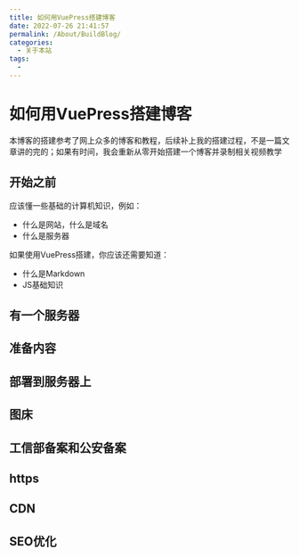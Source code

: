 ```yaml
---
title: 如何用VuePress搭建博客
date: 2022-07-26 21:41:57
permalink: /About/BuildBlog/
categories:
  - 关于本站
tags:
  - 
---
```

# 如何用VuePress搭建博客

本博客的搭建参考了网上众多的博客和教程，后续补上我的搭建过程，不是一篇文章讲的完的；如果有时间，我会重新从零开始搭建一个博客并录制相关视频教学


## 开始之前

应该懂一些基础的计算机知识，例如：

* 什么是网站，什么是域名
* 什么是服务器


如果使用VuePress搭建，你应该还需要知道：

* 什么是Markdown
* JS基础知识


## 有一个服务器


## 准备内容



## 部署到服务器上


## 图床




## 工信部备案和公安备案


## https


## CDN



## SEO优化